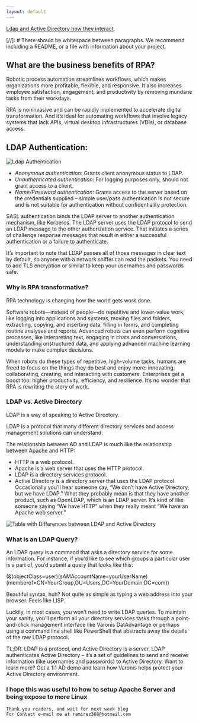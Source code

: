 ```yaml
---
layout: default
---
```



[Ldap and Active Directory how they interact](https://www.youtube.com/watch?v=QyhNaY5O468&t=1s).

[//]: #  There should be whitespace between paragraphs. We recommend including a README, or a file with information about your project.

## What are the business benefits of RPA?
Robotic process automation streamlines workflows, which makes organizations more profitable, flexible, and responsive. It also increases employee satisfaction, engagement, and productivity by removing mundane tasks from their workdays.

RPA is noninvasive and can be rapidly implemented to accelerate digital transformation. And it’s ideal for automating workflows that involve legacy systems that lack APIs, virtual desktop infrastructures (VDIs), or database access. 



## LDAP Authentication:
![Ldap Authentication](https://api.softwarekeep.com/media/nimbus/helpcenter/LDAP_Authentification.png)

* _Anonymous authentication_: Grants client anonymous status to LDAP.
* _Unauthenticated authentication_: For logging purposes only, should not grant access to a client.
* _Name/Password authentication_: Grants access to the server based on the credentials supplied – simple user/pass authentication is not secure and is not suitable for authentication without confidentiality protection.

SASL authentication binds the LDAP server to another authentication mechanism, like Kerberos. The LDAP server uses the LDAP protocol to send an LDAP message to the other authorization service. That initiates a series of challenge response messages that result in either a successful authentication or a failure to authenticate.

It’s important to note that LDAP passes all of those messages in clear text by default, so anyone with a network sniffer can read the packets. You need to add TLS encryption or similar to keep your usernames and passwords safe.

### Why is RPA transformative?
RPA technology is changing how the world gets work done.

Software robots—instead of people—do repetitive and lower-value work, like logging into applications and systems, moving files and folders, extracting, copying, and inserting data, filling in forms, and completing routine analyses and reports. Advanced robots can even perform cognitive processes, like interpreting text, engaging in chats and conversations, understanding unstructured data, and applying advanced machine learning models to make complex decisions.

When robots do these types of repetitive, high-volume tasks, humans are freed to focus on the things they do best and enjoy more: innovating, collaborating, creating, and interacting with customers. Enterprises get a boost too: higher productivity, efficiency, and resilience. It’s no wonder that RPA is rewriting the story of work.


### LDAP vs. Active Directory
LDAP is a way of speaking to Active Directory.

LDAP is a protocol that many different directory services and access management solutions can understand.

The relationship between AD and LDAP is much like the relationship between Apache and HTTP:

* HTTP is a web protocol.
* Apache is a web server that uses the HTTP protocol.
* LDAP is a directory services protocol.
* Active Directory is a directory server that uses the LDAP protocol.
Occasionally you’ll hear someone say, “We don’t have Active Directory, but we have LDAP.” What they probably mean is that they have another product, such as OpenLDAP, which is an LDAP server.
It’s kind of like someone saying “We have HTTP” when they really meant “We have an Apache web server.”



![Table with Differences between LDAP and Active Directory ](https://ipwithease.com/wp-content/uploads/2020/06/LDAP-VS-AD-TABLE.jpg)

### What is an LDAP Query?
An LDAP query is a command that asks a directory service for some information. For instance, if you’d like to see which groups a particular user is a part of, you’d submit a query that looks like this:

(&(objectClass=user)(sAMAccountName=yourUserName)
(memberof=CN=YourGroup,OU=Users,DC=YourDomain,DC=com))

Beautiful syntax, huh? Not quite as simple as typing a web address into your browser. Feels like LISP.

Luckily, in most cases, you won’t need to write LDAP queries. To maintain your sanity, you’ll perform all your directory services tasks through a point-and-click management interface like Varonis DatAdvantage or perhaps using a command line shell like PowerShell that abstracts away the details of the raw LDAP protocol.

TL;DR: LDAP is a protocol, and Active Directory is a server. LDAP authenticates Active Directory – it’s a set of guidelines to send and receive information (like usernames and passwords) to Active Directory. Want to learn more? Get a 1:1 AD demo and learn how Varonis helps protect your Active Directory environment.


### I hope this was useful to how to setup Apache Server and being expose to more Linux


```
Thank you readers, and wait for next week blog
For Contact e-mail me at ramirez368@hotmail.com

```
